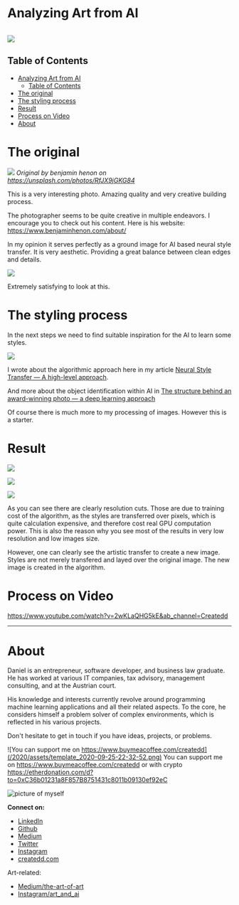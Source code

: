 # Analyzing Art from AI

![]()

![](../assets/analyzingArtAndAi_2020-12-25-11-06-44.png)


## Table of Contents

- [Analyzing Art from AI](#analyzing-art-from-ai)
  - [Table of Contents](#table-of-contents)
- [The original](#the-original)
- [The styling process](#the-styling-process)
- [Result](#result)
- [Process on Video](#process-on-video)
- [About](#about)


# The original

![](../assets/analyzingArtAndAi_2020-12-25-11-20-46.png)
*Original by benjamin henon on https://unsplash.com/photos/RfJX9jGKG84*

This is a very interesting photo. Amazing quality and very creative building process.

The photographer seems to be quite creative in multiple endeavors. I encourage you to check out his content. Here is his website: https://www.benjaminhenon.com/about/

In my opinion it serves perfectly as a ground image for AI based neural style transfer. It is very aesthetic. Providing a great balance between clean edges and details.

![](../assets/analyzingArtAndAi_2020-12-25-11-28-07.png)

Extremely satisfying to look at this.

# The styling process

In the next steps we need to find suitable inspiration for the AI to learn some styles.

![](../assets/searchStyles.gif)

I wrote about the algorithmic approach here in my article [Neural Style Transfer — A high-level approach](https://towardsdatascience.com/neural-style-transfer-a-high-level-approach-250d4414c56b).

And more about the object identification within AI in [The structure behind an award-winning photo — a deep learning approach](https://towardsdatascience.com/the-essence-behind-an-award-winning-photo-an-ai-approach-f044d908d412)

Of course there is much more to my processing of images. However this is a starter.

# Result

![](../assets/analyzingArtAndAi_2020-12-25-11-06-44.png)

![](../assets/analyzingArtAndAi_2020-12-25-12-03-32.png)

![](../assets/analyzingArtAndAi_2020-12-26-10-34-49.png)

As you can see there are clearly resolution cuts. Those are due to training cost of the algorithm, as the styles are transferred over pixels, which is quite calculation expensive, and therefore cost real GPU computation power. This is also the reason why you see most of the results in very low resolution and low images size.

However, one can clearly see the artistic transfer to create a new image. Styles are not merely transfered and layed over the original image. The new image is created in the algorithm.

# Process on Video

https://www.youtube.com/watch?v=2wKLaQHG5kE&ab_channel=Createdd


---

# About

Daniel is an entrepreneur, software developer, and business law graduate. He has worked at various IT companies, tax advisory, management consulting, and at the Austrian court.

His knowledge and interests currently revolve around programming machine learning applications and all their related aspects. To the core, he considers himself a problem solver of complex environments, which is reflected in his various projects.

Don't hesitate to get in touch if you have ideas, projects, or problems.

![You can support me on https://www.buymeacoffee.com/createdd](/2020/assets/template_2020-09-25-22-32-52.png)
You can support me on https://www.buymeacoffee.com/createdd or with crypto https://etherdonation.com/d?to=0xC36b01231a8F857B8751431c8011b09130ef92eC


![picture of myself](https://avatars2.githubusercontent.com/u/22077628?s=460&v=4)

**Connect on:**
- [LinkedIn](https://www.linkedin.com/in/createdd)
- [Github](https://github.com/Createdd)
- [Medium](https://medium.com/@createdd)
- [Twitter](https://twitter.com/_createdd)
- [Instagram](https://www.instagram.com/create.dd/)
- [createdd.com](https://www.createdd.com/)

Art-related:
- [Medium/the-art-of-art](https://medium.com/the-art-of-art)
- [Instagram/art_and_ai](https://www.instagram.com/art_and_ai/)

<!-- Written by Daniel Deutsch -->